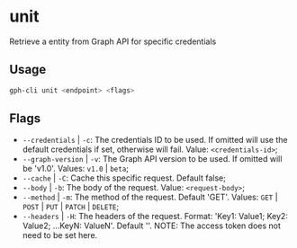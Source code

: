 # unit

Retrieve a entity from Graph API for specific credentials

## Usage

```bash
gph-cli unit <endpoint> <flags>
```

## Flags

* `--credentials` | `-c`: The credentials ID to be used. If omitted will use the default credentials if set, otherwise will fail. Value: `<credentials-id>`;
* `--graph-version` | `-v`: The Graph API version to be used. If omitted will be 'v1.0'. Values: `v1.0` | `beta`;
* `--cache` | `-C`: Cache this specific request. Default false;
* `--body` | `-b`: The body of the request. Value: `<request-body>`;
* `--method` | `-m`: The method of the request. Default 'GET'. Values: `GET` | `POST` | `PUT` | `PATCH` | `DELETE`;
* `--headers` | `-H`: The headers of the request. Format: 'Key1: Value1; Key2: Value2; ...KeyN: ValueN'. Default ''. NOTE: The access token does not need to be set here.

